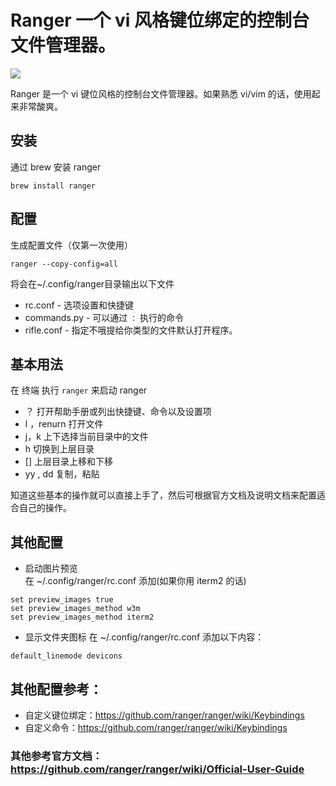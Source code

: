 # Ranger 一个 vi 风格键位绑定的控制台文件管理器。

![](https://tva1.sinaimg.cn/large/008eGmZEly1gmy1m52qdfj31aq0u07ah.jpg)

Ranger 是一个 vi 键位风格的控制台文件管理器。如果熟悉 vi/vim 的话，使用起来非常酸爽。

## 安装

通过 brew 安装 ranger

```
brew install ranger
```

## 配置
生成配置文件（仅第一次使用）

```
ranger --copy-config=all
```

将会在~/.config/ranger目录输出以下文件

- rc.conf - 选项设置和快捷键
- commands.py - 可以通过 `：` 执行的命令
- rifle.conf - 指定不哦提给你类型的文件默认打开程序。


## 基本用法

在 终端 执行 `ranger` 来启动 ranger

- ？ 打开帮助手册或列出快捷键、命令以及设置项
- l ，renurn 打开文件
- j，k 上下选择当前目录中的文件
- h 切换到上层目录
- [] 上层目录上移和下移
- yy , dd 复制，粘贴

知道这些基本的操作就可以直接上手了，然后可根据官方文档及说明文档来配置适合自己的操作。

## 其他配置
- 启动图片预览  
在 ~/.config/ranger/rc.conf 添加(如果你用 iterm2 的话)
```
set preview_images true
set preview_images_method w3m
set preview_images_method iterm2
```

- 显示文件夹图标
在 ~/.config/ranger/rc.conf 添加以下内容：
```
default_linemode devicons
```

## 其他配置参考：
- 自定义键位绑定：https://github.com/ranger/ranger/wiki/Keybindings
- 自定义命令：https://github.com/ranger/ranger/wiki/Keybindings

### 其他参考官方文档： https://github.com/ranger/ranger/wiki/Official-User-Guide